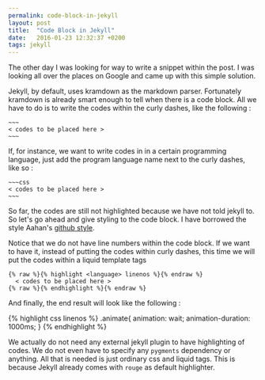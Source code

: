 ```yaml
---
permalink: code-block-in-jekyll
layout: post
title:  "Code Block in Jekyll"
date:   2016-01-23 12:32:37 +0200
tags: jekyll
---
```


The other day I was looking for way to write a snippet within the post. I was looking all over the places on Google and came up with this simple solution.

Jekyll, by default, uses kramdown as the markdown parser. Fortunately kramdown is already smart enough to tell when there is a code block. All we have to do is to write the codes within the curly dashes, like the following :

~~~~
~~~
< codes to be placed here >
~~~
~~~~

If, for instance, we want to write codes in in a certain programming language, just add the program language name next to the curly dashes, like so :

~~~~
~~~css
< codes to be placed here >
~~~
~~~~

So far, the codes are still not highlighted because we have not told jekyll to. So let's go ahead and give styling to the code block. I have borrowed the style Aahan's [github style](https://github.com/aahan/pygments-github-style).

Notice that we do not have line numbers within the code block. If we want to have it, instead of putting the codes within curly dashes, this time we will put the codes within a liquid template tags

~~~~
{% raw %}{% highlight <language> linenos %}{% endraw %}
  < codes to be placed here >
{% raw %}{% endhighlight %}{% endraw %}
~~~~

And finally, the end result will look like the following :

{% highlight css linenos %}
.animate{
  animation: wait;
  animation-duration: 1000ms;
}
{% endhighlight %}

We actually do not need any external jekyll plugin to have highlighting of codes. We do not even have to specify any ``pygments`` dependency or anything. All that is needed is just ordinary css and liquid tags. This is because Jekyll already comes with ``rouge`` as default highlighter.
